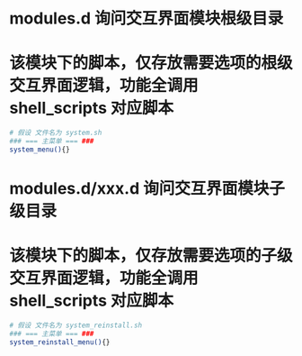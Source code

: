 # modules.d 询问交互界面模块根级目录

# 该模块下的脚本，仅存放需要选项的根级交互界面逻辑，功能全调用 shell_scripts 对应脚本

```sh
# 假设 文件名为 system.sh
### === 主菜单 === ###
system_menu(){}
```

# modules.d/xxx.d 询问交互界面模块子级目录

# 该模块下的脚本，仅存放需要选项的子级交互界面逻辑，功能全调用 shell_scripts 对应脚本

```sh
# 假设 文件名为 system_reinstall.sh
### === 主菜单 === ###
system_reinstall_menu(){}
```

